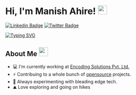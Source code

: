 # Hi, I'm Manish Ahire! <img src="https://media.giphy.com/media/hvRJCLFzcasrR4ia7z/giphy.gif" width="28"/>
[![Linkedin Badge](https://img.shields.io/badge/-LinkedIn-0e76a8?style=flat-square&logo=Linkedin&logoColor=white)](https://linkedin.com/in/manishahire)
[![Twitter Badge](https://img.shields.io/badge/-Twitter-00acee?style=flat-square&logo=Twitter&logoColor=white)](https://twitter.com/manishahire)
<!-- [![Medium Badge](https://img.shields.io/badge/Medium-12100E?style=flat-square&logo=Medium&logoColor=white)](https://medium.com/@themukeshsolanki)
[![Website Badge](https://img.shields.io/badge/Website-3b5998?style=flat-square&logo=google-chrome&logoColor=white)](https://www.mukeshsolanki.com/)
-->
[![Typing SVG](https://readme-typing-svg.herokuapp.com?font=comfortaa&color=%23F77B93&size=25&height=40&lines=Nice+to+meet+you!;I'm+a+Software+Engineer)](https://git.io/typing-svg)

## About Me <img src="https://c.tenor.com/uZFq07-ujK8AAAAi/man-shrugging-joypixels.gif" width="28"/>
* 💻 I'm currently working at <a href="https://www.encoding-solutions.com/">Encoding Solutions Pvt. Ltd.</a> 
* ⚡ Contribuing to a whole bunch of <a href="https://github.com/ManishAndroidIos/manishahire.git">opensource</a> projects.
* 🌱 Always experimenting with bleading edge tech. 
* ⛰️ Love exploring and going on hikes
<p align="center">
  
<!-- ## Latest Blog Posts <img src="https://c.tenor.com/lZE8tZGKLQ4AAAAi/saturn-v-space.gif" width="28"/>  -->
<!-- BLOG-POST-LIST:START -->
<!---
- [Animated Splash Screen in Android with Compose.](https://proandroiddev.com/animated-splash-screen-in-android-with-compose-4b7dc1baecc5?source=rss-a958e8ec15c0------2)
- [Classic Snake Game with Jetpack Compose.](https://proandroiddev.com/classic-snake-game-with-jetpack-compose-2b78f4892ca?source=rss-a958e8ec15c0------2)
- [7 things to keep in mind while building jetpack composable’s.](https://proandroiddev.com/7-things-to-keep-in-mind-while-building-jetpack-composables-7e4a5ecaa8b0?source=rss-a958e8ec15c0------2)
- [LiveData, Flow, StateFlow and SharedFlow?](https://themukeshsolanki.medium.com/livedata-flow-stateflow-and-sharedflow-f42eaad23431?source=rss-a958e8ec15c0------2)
- [My Setup for Android Development](https://themukeshsolanki.medium.com/my-setup-for-android-development-70cf0603013e?source=rss-a958e8ec15c0------2)
-->

